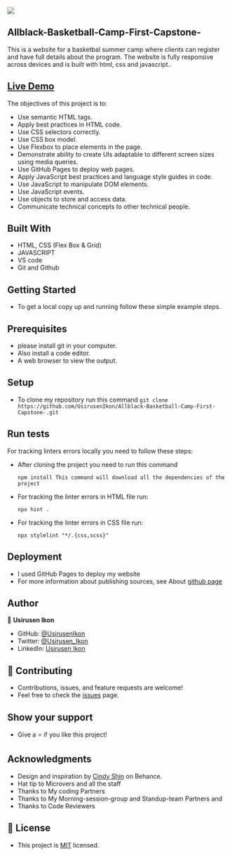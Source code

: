 ![](https://img.shields.io/badge/Microverse-blueviolet)

## Allblack-Basketball-Camp-First-Capstone-
  This is a website for a basketbal summer camp where clients can register and have
  full details about the program. The website is fully responsive across devices and
  is built with html, css and javascript..


## <a href="https://usirusenikon.github.io/Allblack-Basketball-Camp-First-Capstone-/">Live Demo</a>

   The objectives of this project is to:

  - Use semantic HTML tags.
  - Apply best practices in HTML code.
  - Use CSS selectors correctly.
  - Use CSS box model.
  - Use Flexbox to place elements in the page.
  - Demonstrate ability to create UIs adaptable to different screen sizes using media queries.
  - Use GitHub Pages to deploy web pages.
  - Apply JavaScript best practices and language style guides in code.
  - Use JavaScript to manipulate DOM elements.
  - Use JavaScript events.
  - Use objects to store and access data.
  - Communicate technical concepts to other technical people.

## Built With
   - HTML, CSS (Flex Box & Grid)
   - JAVASCRIPT
   - VS code
   - Git and Github

## Getting Started
   - To get a local copy up and running follow these simple example steps.

## Prerequisites
   - please install git in your computer.
   - Also install a code editor.
   - A web browser to view the output.

## Setup
   - To clone my repository run this command `git clone https://github.com/UsirusenIkon/Allblack-Basketball-Camp-First-Capstone-.git`  

## Run tests
   For tracking linters errors locally you need to follow these steps:

   - After cloning the project you need to run this command

         npm install This command will download all the dependencies of the project

   - For tracking the linter errors in HTML file run:

         npx hint .

   - For tracking the linter errors in CSS file run:

         npx stylelint "*/.{css,scss}"

## Deployment
   - I used GitHub Pages to deploy my website
   - For more information about publishing sources, see About [github page](https://docs.github.com/en/pages/getting-started-with-github-pages/about-github-pages#publishing-sources-for-github-pages-sites)

## Author
   👤 **Usirusen Ikon**
   - GitHub: [@UsirusenIkon](https://github.com/UsirusenIkon)
   - Twitter: [@Usirusen_Ikon](https://twitter.com/Usirusen_Ikon)
   - LinkedIn: [Usirusen Ikon](https://www.linkedin.com/in/usirusen-ikon-775855174/)

## 🤝 Contributing
   - Contributions, issues, and feature requests are welcome!
   - Feel free to check the [issues](https://github.com/issues) page.

## Show your support
   - Give a ⭐️ if you like this project!

## Acknowledgments
   - Design and inspiration by [Cindy Shin](https://www.behance.net/gallery/29845175/CC-Global-Summit-2015) on Behance.
   - Hat tip to Microvers and all the staff
   - Thanks to My coding Partners
   - Thanks to My Morning-session-group and Standup-team Partners and
   - Thanks to Code Reviewers


## 📝 License
   - This project is [MIT](https://github.com/UsirusenIkon/Portfolio/blob/feature/LICENSE) licensed.

